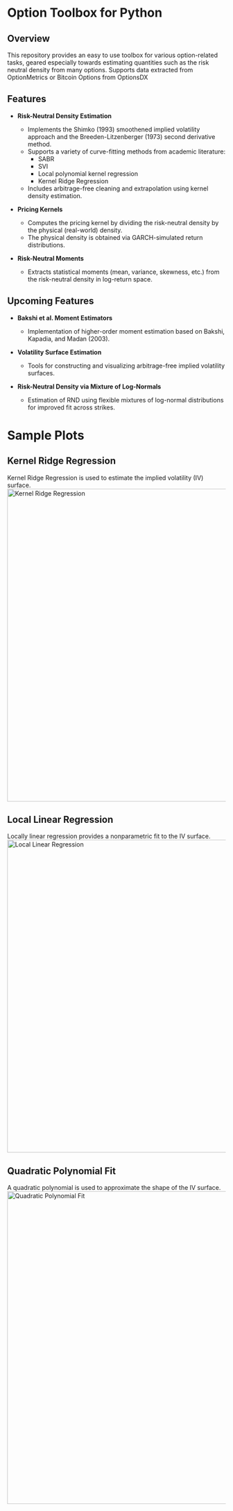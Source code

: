 # Option Toolbox for Python

## Overview
This repository provides an easy to use toolbox for various option-related tasks, geared especially towards estimating quantities such as the risk neutral density from many options. Supports data extracted from OptionMetrics or Bitcoin Options from OptionsDX

## Features
- **Risk-Neutral Density Estimation**
  - Implements the Shimko (1993) smoothened implied volatility approach and the Breeden-Litzenberger (1973) second derivative method.
  - Supports a variety of curve-fitting methods from academic literature:
    - SABR
    - SVI
    - Local polynomial kernel regression
    - Kernel Ridge Regression
  - Includes arbitrage-free cleaning and extrapolation using kernel density estimation.

- **Pricing Kernels**
  - Computes the pricing kernel by dividing the risk-neutral density by the physical (real-world) density.
  - The physical density is obtained via GARCH-simulated return distributions.

- **Risk-Neutral Moments**
  - Extracts statistical moments (mean, variance, skewness, etc.) from the risk-neutral density in log-return space.

## Upcoming Features
- **Bakshi et al. Moment Estimators**
  - Implementation of higher-order moment estimation based on Bakshi, Kapadia, and Madan (2003).

- **Volatility Surface Estimation**
  - Tools for constructing and visualizing arbitrage-free implied volatility surfaces.

- **Risk-Neutral Density via Mixture of Log-Normals**
  - Estimation of RND using flexible mixtures of log-normal distributions for improved fit across strikes.


# Sample Plots

## Kernel Ridge Regression
Kernel Ridge Regression is used to estimate the implied volatility (IV) surface.
<img width="720" alt="Kernel Ridge Regression" src="Images/GLD KRR.png" />

## Local Linear Regression
Locally linear regression provides a nonparametric fit to the IV surface.
<img width="720" alt="Local Linear Regression" src="Images/Local Linear GLD.png" />

## Quadratic Polynomial Fit
A quadratic polynomial is used to approximate the shape of the IV surface.
<img width="720" alt="Quadratic Polynomial Fit" src="Images/Quadratic GLD.png" />


